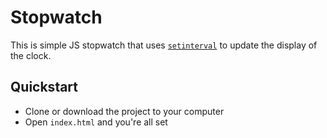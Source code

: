 # Stopwatch

This is simple JS stopwatch that uses [`setinterval`](https://developer.mozilla.org/en-US/docs/Web/API/WindowOrWorkerGlobalScope/setInterval) to update the display of the clock.

## Quickstart
- Clone or download the project to your computer
- Open `index.html` and you're all set

